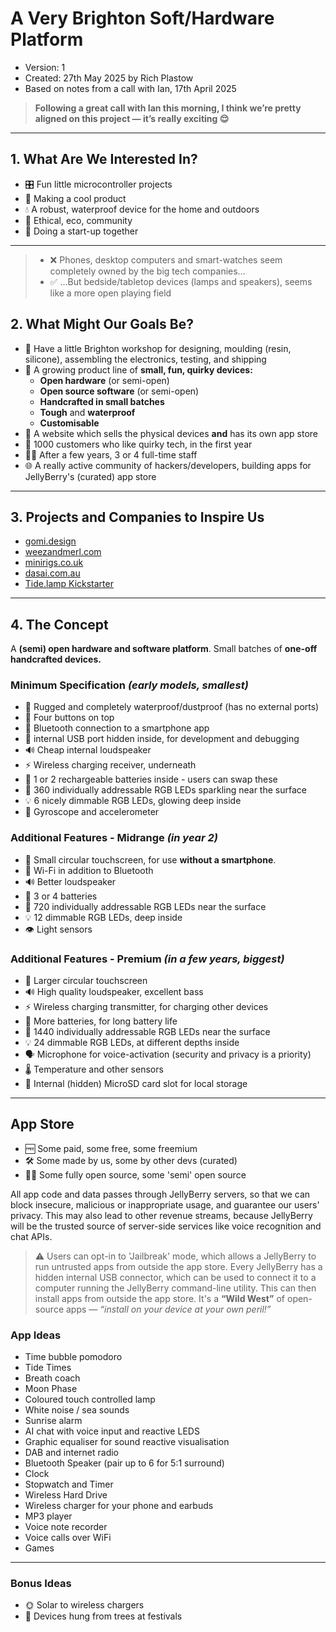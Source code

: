 # A Very Brighton Soft/Hardware Platform

- Version: 1
- Created: 27th May 2025 by Rich Plastow
- Based on notes from a call with Ian, 17th April 2025

> **Following a great call with Ian this morning, I think we’re pretty aligned on this project — it’s really exciting 😌**

---

## 1. What Are We Interested In?

* 🎛️ Fun little microcontroller projects
* 🤖 Making a cool product
* 💧 A robust, waterproof device for the home and outdoors
* 🌱 Ethical, eco, community
* 🚀 Doing a start-up together

---

> - ❌ Phones, desktop computers and smart-watches seem completely owned by
  the big tech companies…
> - ✅ …But bedside/tabletop devices (lamps and speakers), seems like a more open
  playing field

## 2. What Might Our Goals Be?

* 🧪 Have a little Brighton workshop for designing, moulding (resin, silicone),
   assembling the electronics, testing, and shipping
* 🌟 A growing product line of **small, fun, quirky devices:**
  * **Open hardware** (or semi-open)
  * **Open source software** (or semi-open)
  * **Handcrafted in small batches**
  * **Tough** and **waterproof**
  * **Customisable**
* 🛒 A website which sells the physical devices **and** has its own app store
* 👥 1000 customers who like quirky tech, in the first year
* 👩‍💻 After a few years, 3 or 4 full-time staff
* 🌐 A really active community of hackers/developers, building apps for
  JellyBerry's (curated) app store

---

## 3. Projects and Companies to Inspire Us

* [gomi.design](https://gomi.design)
* [weezandmerl.com](https://weezandmerl.com)
* [minirigs.co.uk](https://minirigs.co.uk)
* [dasai.com.au](https://dasai.com.au)
* [Tide.lamp Kickstarter](https://www.kickstarter.com/projects/tidelamp/tidelamp-a-light-that-connects-you-to-your-favourite-beach)

---

## 4. The Concept

A **(semi) open hardware and software platform**. Small batches of
**one-off handcrafted devices.**

### Minimum Specification *(early models, smallest)*

* 💪 Rugged and completely waterproof/dustproof (has no external ports)
* 🔘 Four buttons on top
* 📱 Bluetooth connection to a smartphone app
* 🔌 internal USB port hidden inside, for development and debugging
* 🔊 Cheap internal loudspeaker
* ⚡ Wireless charging receiver, underneath
* 🔋 1 or 2 rechargeable batteries inside - users can swap these
* 🌈 360 individually addressable RGB LEDs sparkling near the surface
* 💡 6 nicely dimmable RGB LEDs, glowing deep inside
* 🧭 Gyroscope and accelerometer

### Additional Features - Midrange *(in year 2)*

* 🔵 Small circular touchscreen, for use **without a smartphone**.
* 📡 Wi-Fi in addition to Bluetooth
* 🔊 Better loudspeaker
* 🔋 3 or 4 batteries
* 🌈 720 individually addressable RGB LEDs near the surface
* 💡 12 dimmable RGB LEDs, deep inside
* 👁️ Light sensors

### Additional Features - Premium *(in a few years, biggest)*

* 🔵 Larger circular touchscreen
* 🔊 High quality loudspeaker, excellent bass
* ⚡ Wireless charging transmitter, for charging other devices
* 🔋 More batteries, for long battery life
* 🌈 1440 individually addressable RGB LEDs near the surface
* 💡 24 dimmable RGB LEDs, at different depths inside
* 🗣️ Microphone for voice-activation (security and privacy is a priority)
* 🌡️ Temperature and other sensors
* 💾 Internal (hidden) MicroSD card slot for local storage

---

## App Store

* 🆓 Some paid, some free, some freemium
* 🛠️ Some made by us, some by other devs (curated)
* 🧑‍💻 Some fully open source, some 'semi' open source

All app code and data passes through JellyBerry servers, so that we can block
insecure, malicious or inappropriate usage, and guarantee our users' privacy.
This may also lead to other revenue streams, because JellyBerry will be the
trusted source of server-side services like voice recognition and chat APIs.

> ⚠️ Users can opt-in to 'Jailbreak' mode, which allows a JellyBerry to run
> untrusted apps from outside the app store. Every JellyBerry has a hidden
> internal USB connector, which can be used to connect it to a computer running
> the JellyBerry command-line utility. This can then install apps from outside
> the app store. It's a **“Wild West”** of open-source apps — *“install on your
> device at your own peril!”*

### App Ideas

- Time bubble pomodoro
- Tide Times
- Breath coach
- Moon Phase
- Coloured touch controlled lamp
- White noise / sea sounds
- Sunrise alarm
- AI chat with voice input and reactive LEDS
- Graphic equaliser for sound reactive visualisation
- DAB and internet radio
- Bluetooth Speaker (pair up to 6 for 5:1 surround)
- Clock
- Stopwatch and Timer
- Wireless Hard Drive
- Wireless charger for your phone and earbuds
- MP3 player
- Voice note recorder
- Voice calls over WiFi
- Games

---

### Bonus Ideas

* 🌞 Solar to wireless chargers
* 🌳 Devices hung from trees at festivals
